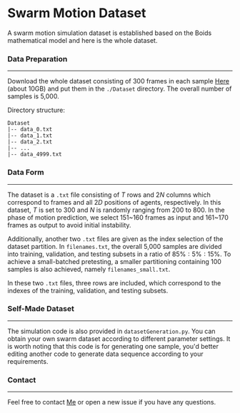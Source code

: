 # Swarm Motion Dataset

A swarm motion simulation dataset is established based on the Boids mathematical model and here is the whole dataset. 

### Data Preparation

------

Download the whole dataset consisting of 300 frames in each sample [Here](https://drive.google.com/file/d/18uS25E2uvhO3vA6aw9-o4ZGQ9oyVkLZq/view) (about 10GB) and put them in the `./Dataset` directory. The overall number of samples is 5,000.

Directory structure:

```shell script
Dataset
|-- data_0.txt
|-- data_1.txt
|-- data_2.txt
|-- ...
|-- data_4999.txt
```

### Data Form

------

The dataset is a `.txt` file consisting of $T$ rows and $2N$ columns which correspond to frames and all $2D$ positions of agents, respectively.  In this dataset, $T$ is set to 300 and $N$ is randomly ranging from 200 to 800. In the phase of motion prediction, we select 151\~160 frames as input and 161\~170 frames as output to avoid initial instability. 

Additionally, another two `.txt` files are given as the index selection of the dataset partition. In `filenames.txt`, the overall 5,000 samples are divided into training, validation, and testing subsets in a ratio of $85\%:5\%:15\%$. To achieve a small-batched pretesting,  a smaller partitioning containing 100 samples is also achieved, namely `filenames_small.txt`. 

In these two `.txt` files, three rows are included, which correspond to the indexes of the training, validation, and testing subsets.

### Self-Made Dataset

------

The simulation code is also provided in `datasetGeneration.py`. You can obtain your own swarm dataset according to different parameter settings. It is worth noting that this code is for generating one sample, you'd better editing another code to generate data sequence according to your requirements.

### Contact

------

Feel free to contact [Me](jiyuchen@tongji.edu.cn) or open a new issue if you have any questions.
